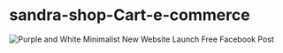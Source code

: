 # sandra-shop-Cart-e-commerce
![Purple and White Minimalist New Website Launch Free Facebook Post](https://github.com/HassanMahdy1/sandra-shop-Cart-e-commerce/assets/138172129/479e205c-a766-48f0-b922-e39d913b832f)
